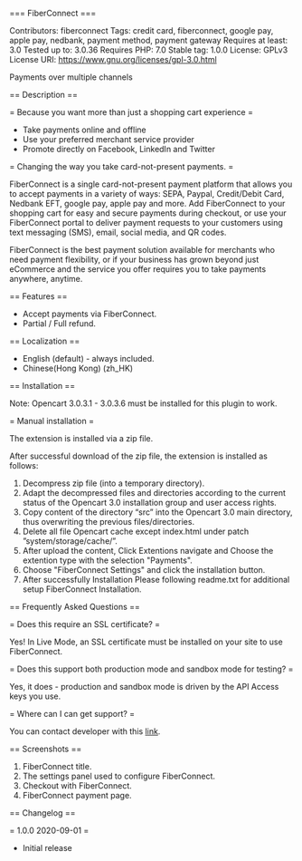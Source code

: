 === FiberConnect ===

Contributors: fiberconnect
Tags: credit card, fiberconnect, google pay, apple pay, nedbank, payment method, payment gateway
Requires at least: 3.0
Tested up to: 3.0.36
Requires PHP: 7.0
Stable tag: 1.0.0
License: GPLv3
License URI: https://www.gnu.org/licenses/gpl-3.0.html

Payments over multiple channels

== Description ==

= Because you want more than just a shopping cart experience =

* Take payments online and offline
* Use your preferred merchant service provider
* Promote directly on Facebook, LinkedIn and Twitter

= Changing the way you take card-not-present payments. =

FiberConnect is a single card-not-present payment platform that allows you to accept payments in a variety of ways: SEPA, Paypal, Credit/Debit Card, Nedbank EFT, google pay, apple pay and more. Add FiberConnect to your shopping cart for easy and secure payments during checkout, or use your FiberConnect portal to deliver payment requests to your customers using text messaging (SMS), email, social media, and QR codes.

FiberConnect is the best payment solution available for merchants who need payment flexibility, or if your business has grown beyond just eCommerce and the service you offer requires you to take payments anywhere, anytime.
 
== Features ==

* Accept payments via FiberConnect.
* Partial / Full refund.
 
== Localization ==

* English (default) - always included.
* Chinese(Hong Kong) (zh_HK)

== Installation ==

Note: Opencart 3.0.3.1 - 3.0.3.6 must be installed for this plugin to work.

= Manual installation =

The extension is installed via a zip file.

After successful download of the zip file, the extension is installed as follows: 

1. Decompress zip file (into a temporary directory).
2. Adapt the decompressed files and directories according to the current status of the Opencart 3.0 installation group and user access rights.
3. Copy content of the directory “src” into the Opencart 3.0 main directory, thus over­writing the previous files/directories.
4. Delete all file Opencart cache except index.html under patch ”system/storage/cache/”.
5. After upload the content, Click Extentions navigate and Choose the extention type with the selection "Payments".
6. Choose "FiberConnect Settings" and click the installation button.
7. After successfully Installation Please following readme.txt for additional setup FiberConnect Installation.

== Frequently Asked Questions ==

= Does this require an SSL certificate? =

Yes! In Live Mode, an SSL certificate must be installed on your site to use FiberConnect.

= Does this support both production mode and sandbox mode for testing? =

Yes, it does - production and sandbox mode is driven by the API Access keys you use.

= Where can I can get support? =

You can contact developer with this [link](https://paysley.com/contact/).

== Screenshots ==

1. FiberConnect title.
2. The settings panel used to configure FiberConnect.
3. Checkout with FiberConnect.
4. FiberConnect payment page.

== Changelog ==

= 1.0.0 2020-09-01 =
* Initial release
